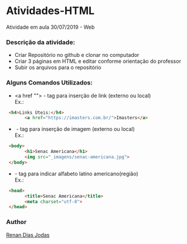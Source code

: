 # Atividades-HTML
Atividade em aula 30/07/2019 - Web

### Descrição da atividade:

- Criar Repositório no github e clonar no computador
- Criar 3 páginas em HTML e editar conforme orientação do professor
- Subir os arquivos para o repositório

### Alguns Comandos Utilizados:

- <a href ""></a> - tag para inserção de link (externo ou local)  
 Ex.:
 ```html
  <h4>Links Úteis:</h4>
        <a href="https://imasters.com.br/">Imasters</a>
 ```
 
 - <img src=""> - tag para inserção de imagem (externo ou local)  
 Ex.:
 ```html
  <body>
        <h1>Senac Americana</h1>
        <img src="_imagens/senac-americana.jpg">
  </body>
 ```  
 
 - <meta charset="utf-8"> - tag para indicar alfabeto latino americano(região)  
 Ex.:
 ```html
  <head>
        <title>Senac Americana</title>
        <meta charset="utf-8">
  </head>
 ```  
 
 ### Author
 [Renan Dias Jodas](https://br.linkedin.com/in/renanjodas)


